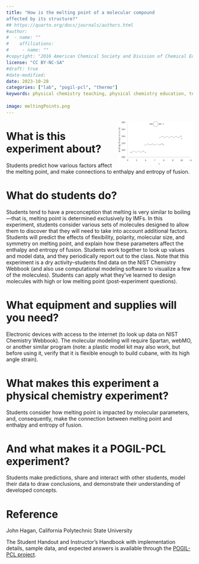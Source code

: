```yaml
---
title: "How is the melting point of a molecular compound
affected by its structure?"
## https://quarto.org/docs/journals/authors.html
#author:
#  - name: ""
#    affiliations:
#     - name: ""
#copyright: "2016 American Chemical Society and Division of Chemical Education, Inc."
license: "CC BY-NC-SA"
#draft: true
#date-modified:
date: 2023-10-28
categories: ["lab", "pogil-pcl", "thermo"]
keywords: physical chemistry teaching, physical chemistry education, teaching resources, pogil, pogil-pcl

image: meltingPoints.png
---
```

<img src="meltingPoints.png" width="40%" align="right"/>


# What is this experiment about?

Students predict how various factors affect the melting point, and make connections to enthalpy and entropy of fusion.


# What do students do?

Students tend to have a preconception that melting is very similar to boiling—that is, melting point is determined exclusively by IMFs. In this experiment, students consider various sets of molecules designed to allow them to discover that they will need to take into account additional factors. Students will predict the effects of flexibility, polarity, molecular size, and symmetry on melting point, and explain how these parameters affect the enthalpy and entropy of fusion. Students work together to look up values and model data, and they periodically report out to the class. Note that this experiment is a dry activity–students find data on the NIST Chemistry Webbook (and also use computational modeling software to visualize a few of the molecules). Students can apply what they’ve learned to design molecules with high or low melting point (post-experiment questions).


# What equipment and supplies will you need?

Electronic devices with access to the internet (to look up data on NIST Chemistry Webbook). The molecular modeling will require Spartan, webMO, or another similar program (note: a plastic model kit may also work, but before using it, verify that it is flexible enough to build cubane, with its high angle strain).


# What makes this experiment a physical chemistry experiment?

Students consider how melting point is impacted by molecular parameters, and, consequently, make the connection between melting point and enthalpy and entropy of fusion.


# And what makes it a POGIL-PCL experiment?

Students make predictions, share and interact with other students, model their data to draw conclusions, and demonstrate their understanding of developed concepts.


# Reference

John Hagan, California Polytechnic State University

The Student Handout and Instructor’s Handbook with implementation details, sample data, and expected answers is available through the [POGIL-PCL project](https://www.pogilpcl.org/get-connected). 

